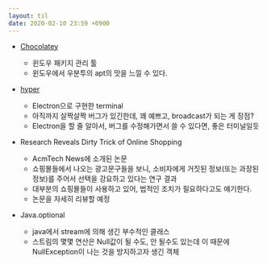 ```yaml
---
layout: til
date: 2020-02-10 23:59 +0900
---
```


* [Chocolatey](https://chocolatey.com)
  * 윈도우 패키지 관리 툴
  * 윈도우에서 우분투의 apt의 맛을 느낄 수 있다.

* [hyper](https://hyper.is)
  * Electron으로 구현한 terminal
  * 아직까지 살짝살짝 버그가 있긴한데, 꽤 예쁘고, broadcast가 되는 게 장점?
  * Electron을 할 줄 알아서, 버그를 수정해가면서 쓸 수 있다면, 좋은 터미널일듯

* Research Reveals Dirty Trick of Online Shopping
  * AcmTech News에 소개된 논문
  * 쇼핑몰들에서 나오는 광고문구들을 보니, 소비자에게 거짓된 정보(또는 과장된 정보)를 주어서 선택을 강요하고 있다는 연구 결과
  * 대부분의 쇼핑몰들이 사용하고 있어, 법적인 조치가 필요하다고도 얘기한다.
  * 논문을 자세히 리뷰할 예정

* Java.optional
  * java에서 stream에 의해 생긴 부수적인 클래스
  * 스트림의 몇몇 연산은 Null값이 될 수도, 안 될수도 있는데 이 때문에 NullException이 나는 것을 방지하고자 생긴 객체
